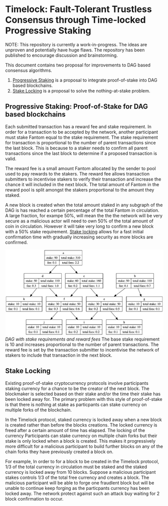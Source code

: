 # Timelock: Fault-Tolerant Trustless Consensus through Time-locked Progressive Staking 

NOTE: This repository is currently a work-in-progress. The ideas are unproven and potentially have huge flaws. The repository has been published to encourage discussion and brainstorming.

This document contains two proposal for improvements to DAG based consensus algorithms.

1. [Progressive Staking](#Progressive-Staking) is a proposal to integrate proof-of-stake into DAG based blockchains.
2. [Stake Locking](#Stake-Locking) is a proposal to solve the nothing-at-stake problem.

## Progressive Staking: Proof-of-Stake for DAG based blockchains

Each submitted transaction has a reward fee and stake requirement. In order for a transaction to be accepted by the network, another participant must stake Fantom equal to the stake requirement. The stake requirement for transaction is proportional to the number of parent transactions since the last block. This is because to a staker needs to confirm all parent transactions since the last block to determine if a proposed transaction is valid.

The reward fee is a small amount Fantom allocated by the sender to pool used to pay rewards to the stakers. The reward fee allows transaction submitters to incentivise stakers to verify their transaction and increase the chance it will included in the next block. The total amount of Fantom in the reward pool is split amongst the stakers proportional to the amount they staked.

A new block is created when the total amount staked in any subgraph of the DAG is has reached a certain percentage of the total Fantom in circulation. A large fraction, for exampe 50%, will mean the the the network will be very secure as a malicious actor will need to own 50% of the total amount of coin in circulation. However it will take very long to confirm a new block with a 50% stake requirement. [Stake locking](#Stake-Locking) allows for a fast initial confirmation time with gradually increasing security as more blocks are confirmed. 


![Screenshot](dag.png)
*DAG with stake requirements and reward fees* The base stake requirement is 10 and increases proportional to the number of parent transactions. The reward fee is set by the transaction submitter to incentivise the network of stakers
to include that transaction in the next block.  


## Stake Locking

Existing proof-of-stake cryptocurrency protocols involve participants staking currency for a chance to be the creator of the next block. The blockmaker is selected based on their stake and/or the time their stake has been locked away for. The primary problem with this style of proof-of-stake is that there is nothing at stake as particpants can stake currency on multiple forks of the blockchain. 

In the Timelock protocol, staked currency is locked away when a new block is created rather than before the blocks creations. The locked currency is freed after a certain amount of time has elapsed. The locking of the currency Participants can stake currency on multiple chain forks but their stake is only locked when a block is created. This makes it progressively more difficult for a malicious participant to build further blocks on any of the chain forks they have previously created a block on. 

For example, In order to for a block to be created in the Timelock protocol, 1/3 of the total currency in circulation must be staked and the staked currency is locked away from 10 blocks. Suppose a malicious participant stakes controls 1/3 of the total free currency and creates a block. The malicious participant will be able to forge one fraudlent block but will be unable to continue keep forging as the particpants currency has been locked away. The network protect against such an attack buy waiting for 2 block confirmation to occur. 
